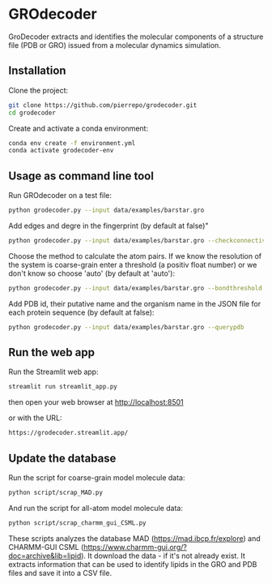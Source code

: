 # GROdecoder

GroDecoder extracts and identifies the molecular components of a structure file (PDB or GRO) issued from a molecular dynamics simulation. 

## Installation

Clone the project:

```bash
git clone https://github.com/pierrepo/grodecoder.git
cd grodecoder
```

Create and activate a conda environment:

```bash
conda env create -f environment.yml
conda activate grodecoder-env
```

## Usage as command line tool

Run GROdecoder on a test file:
```bash
python grodecoder.py --input data/examples/barstar.gro
```

Add edges and degre in the fingerprint (by default at false)"
```bash
python grodecoder.py --input data/examples/barstar.gro --checkconnectivity
```

Choose the method to calculate the atom pairs. If we know the resolution of the system is coarse-grain enter a threshold (a positiv float number) or we don't know so choose 'auto' (by default at 'auto'): 
```bash
python grodecoder.py --input data/examples/barstar.gro --bondthreshold [auto or a threshold]
```

Add PDB id, their putative name and the organism name in the JSON file for each protein sequence (by default at false):
```bash
python grodecoder.py --input data/examples/barstar.gro --querypdb
```

## Run the web app

Run the Streamlit web app:

```bash
streamlit run streamlit_app.py
```

then open your web browser at <http://localhost:8501>

or with the URL:
```bash
https://grodecoder.streamlit.app/
```

## Update the database

Run the script for coarse-grain model molecule data: 
```bash
python script/scrap_MAD.py
```

And run the script for all-atom model molecule data: 
```bash
python script/scrap_charmm_gui_CSML.py
```

These scripts analyzes the database MAD (https://mad.ibcp.fr/explore) and CHARMM-GUI CSML (https://www.charmm-gui.org/?doc=archive&lib=lipid). It download the data - if it's not already exist. It extracts information that can be used to identify lipids in the GRO and PDB files and save it into a CSV file.